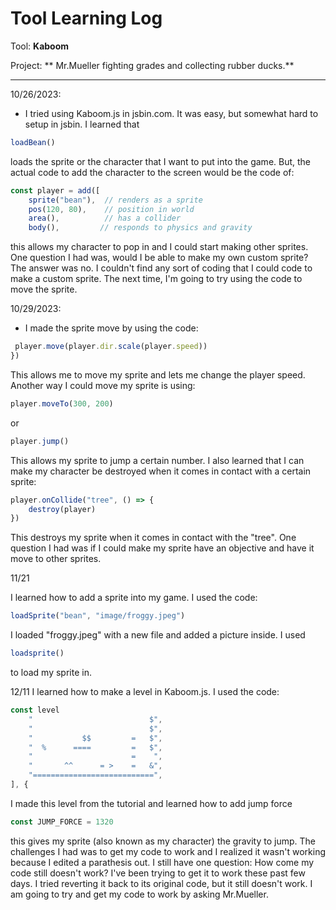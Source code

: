 # Tool Learning Log

Tool: **Kaboom**

Project: ** Mr.Mueller fighting grades and collecting rubber ducks.**

---

10/26/2023:
* I tried using Kaboom.js in jsbin.com. It was easy, but somewhat hard to setup in jsbin. I learned that
```js
loadBean()
```

loads the sprite or the character that I want to put into the game. But, the actual code to add the character to the screen would be the code of:

```js
const player = add([
    sprite("bean"),  // renders as a sprite
    pos(120, 80),    // position in world
    area(),          // has a collider
    body(),         // responds to physics and gravity
```

this allows my character to pop in and I could start making other sprites. One question I had was, would I be able to make my own custom sprite? The answer was no. I couldn't find any sort of coding that I could code to make a custom sprite. The next time, I'm going to try using the code to move the sprite.

10/29/2023:
* I made the sprite move by using the code:

```js
 player.move(player.dir.scale(player.speed))
})
```

This allows me to move my sprite and lets me change the player speed. Another way I could move my sprite is using:
```js
player.moveTo(300, 200)
```
or

```js
player.jump()
```

This allows my sprite to jump a certain number. I also learned that I can make my character be destroyed when it comes in contact with a certain sprite:

```js
player.onCollide("tree", () => {
    destroy(player)
})
```
This destroys my sprite when it comes in contact with the "tree". One question I had was if I could make my sprite have an objective and have it move to other sprites.

11/21

I learned how to add a sprite into my game.
I used the code:

```js
loadSprite("bean", "image/froggy.jpeg")
```
I loaded "froggy.jpeg" with a new file and added a picture inside. I used
```js
loadsprite()
```
to load my sprite in.

12/11
I learned how to make a level in Kaboom.js. I used the code:

```js
const level
    "                          $",
    "                          $",
    "           $$         =   $",
    "  %      ====         =   $",
    "                      =    ",
    "       ^^      = >    =   &",
    "===========================",
], {
```

I made this level from the tutorial and learned how to add jump force

```js
const JUMP_FORCE = 1320
```
this gives my sprite (also known as my character) the gravity to jump.
The challenges I had was to get my code to work and I realized it wasn't working because I edited a parathesis out.
I still have one question: How come my code still doesn't work? I've been trying to get it to work these past few days. I tried reverting it back to its original code, but it still doesn't work.
I am going to try and get my code to work by asking Mr.Mueller.
<!--
* Links you used today (websites, videos, etc)
* Things you tried, progress you made, etc
* Challenges, a-ha moments, etc
* Questions you still have
* What you're going to try next
-->
